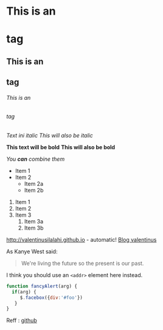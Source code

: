 # This is an <h1> tag #
## This is an <h2> tag ##
###### This is an <h6> tag 

*Text ini italic*
_This will also be italic_

**This text will be bold**
__This will also be bold__

_You **can** combine them_

* Item 1
* Item 2
  * Item 2a
  * Item 2b

1. Item 1
1. Item 2
1. Item 3
   1. Item 3a
   1. Item 3b

http://valentinusilalahi.github.io - automatic!
[Blog valentinus](http://valentinusilalahi.github.io)


As Kanye West said:

> We're living the future so
> the present is our past.

I think you should use an
`<addr>` element here instead.

```javascript
function fancyAlert(arg) {
  if(arg) {
     $.facebox({div:'#foo'})
   }
}
```

Reff : [github](https://guides.github.com/features/mastering-markdown/#intro)

